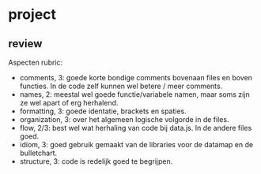 # project

## review
Aspecten rubric:
-	comments, 3: goede korte bondige comments bovenaan files en boven functies. In de code zelf kunnen wel betere / meer comments.
-	names, 2: meestal wel goede functie/variabele namen, maar soms zijn ze wel apart of erg herhalend.
-	formatting, 3: goede identatie, brackets en spaties.
-	organization, 3: over het algemeen logische volgorde in de files.
-	flow, 2/3: best wel wat herhaling van code bij data.js. In de andere files goed.
-	idiom, 3: goed gebruik gemaakt van de libraries voor de datamap en de bulletchart.
-	structure, 3: code is redelijk goed te begrijpen.